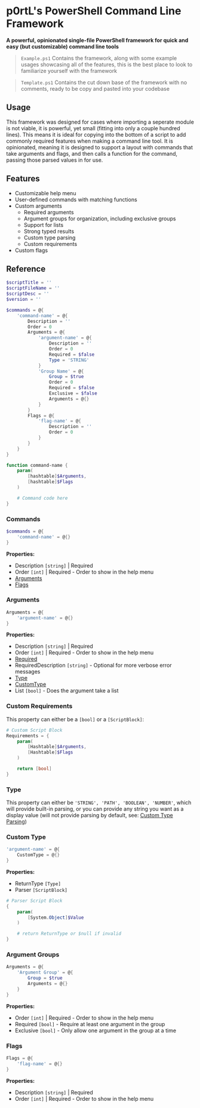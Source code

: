 # p0rtL's PowerShell Command Line Framework

**A powerful, opinionated single-file PowerShell framework for quick and easy (but customizable) command line tools**

> `Example.ps1` Contains the framework, along with some example usages showcasing all of the features, this is the best place to look to familiarize yourself with the framework

> `Template.ps1` Contains the cut down base of the framework with no comments, ready to be copy and pasted into your codebase

## Usage

This framework was designed for cases where importing a seperate module is not viable, it is powerful, yet small (fitting into only a couple hundred lines). This means it is ideal for copying into the bottom of a script to add commonly required features when making a command line tool. It is opinionated, meaning it is designed to support a layout with commands that take arguments and flags, and then calls a function for the command, passing those parsed values in for use.

## Features

* Customizable help menu
* User-defined commands with matching functions
* Custom arguments
    * Required arguments
    * Argument groups for organization, including exclusive groups
    * Support for lists
    * Strong typed results
    * Custom type parsing
    * Custom requirements
* Custom flags

## Reference
``` PowerShell
$scriptTitle = ''
$scriptFileName = ''
$scriptDesc = ''
$version = ''

$commands = @{
    'command-name' = @{
        Description = ''
        Order = 0
        Arguments = @{
            'argument-name' = @{
                Description = ''
                Order = 0
                Required = $false
                Type = 'STRING'
            }
            'Group Name' = @{
                Group = $true
                Order = 0
                Required = $false
                Exclusive = $false
                Arguments = @{}
            }
        }
        Flags = @{
            'flag-name' = @{
                Description = ''
                Order = 0
            }
        }
    }
}

function command-name {
    param(
        [hashtable]$Arguments,
        [hashtable]$Flags
    )

    # Command code here
}
```

### Commands

``` PowerShell
$commands = @{
    'command-name' = @{}
}
```

**Properties:**
* Description `[string]` | Required
* Order `[int]` | Required - Order to show in the help menu
* [Arguments](#arguments)
* [Flags](#flags)

### Arguments

``` PowerShell
Arguments = @{
    'argument-name' = @{}
}
```

**Properties:**
* Description `[string]` | Required
* Order `[int]` | Required - Order to show in the help menu
* [Required](#custom-requirements)
* RequiredDescription `[string]` - Optional for more verbose error messages
* [Type](#type)
* [CustomType](#custom-type)
* List `[bool]` - Does the argument take a list

### Custom Requirements

This property can either be a `[bool]` or a `[ScriptBlock]`:

``` PowerShell
# Custom Script Block
Requirements = {
    param(
        [Hashtable]$Arguments,
        [Hashtable]$Flags
    )

    return [bool]
}
```

### Type
This property can either be `'STRING', 'PATH', 'BOOLEAN', 'NUMBER'`, which will provide built-in parsing, or you can provide any string you want as a display value (will not provide parsing by default, see: [Custom Type Parsing](#custom-type))

### Custom Type
``` PowerShell
'argument-name' = @{
    CustomType = @{}
}
```

**Properties:**
* ReturnType `[Type]`
* Parser `[ScriptBlock]`
``` PowerShell
# Parser Script Block
{
    param(
        [System.Object]$Value
    )

    # return ReturnType or $null if invalid
}
```

### Argument Groups
``` PowerShell
Arguments = @{
    'Argument Group' = @{
        Group = $true
        Arguments = @{}
    }
}
```

**Properties:**
* Order `[int]` | Required - Order to show in the help menu
* Required `[bool]` - Require at least one argument in the group
* Exclusive `[bool]` - Only allow one argument in the group at a time

### Flags

``` PowerShell
Flags = @{
    'flag-name' = @{}
}
```

**Properties:**

* Description `[string]` | Required
* Order `[int]` | Required - Order to show in the help menu